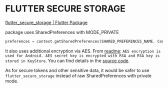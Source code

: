 # FLUTTER SECURE STORAGE

[flutter_secure_storage | Flutter Package](https://pub.dev/packages/flutter_secure_storage)

package uses SharedPreferences with MODE_PRIVATE

```dart
preferences = context.getSharedPreferences(SHARED_PREFERENCES_NAME, Context.MODE_PRIVATE);
```

It also uses additional encryption via AES. From [readme](https://github.com/mogol/flutter_secure_storage#flutter_secure_storage): `AES encryption is used for Android. AES secret key is encrypted with RSA and RSA key is stored in KeyStore`. You can find details in the [source code](https://github.com/mogol/flutter_secure_storage/tree/develop/android/src/main/java/com/it_nomads/fluttersecurestorage).

As for secure tokens and other sensitive data, it would be safer to use `flutter_secure_storage` instead of raw SharedPreferences with private mode.
